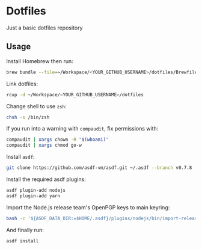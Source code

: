 # Dotfiles

Just a basic dotfiles repository

## Usage

Install Homebrew then run:

```sh
brew bundle --file=~/Workspace/<YOUR_GITHUB_USERNAME>/dotfiles/Brewfile
```

Link dotfiles:

```sh
rcup -d ~/Workspace/<YOUR_GITHUB_USERNAME>/dotfiles
```

Change shell to use `zsh`:

```sh
chsh -s /bin/zsh
```

If you run into a warning with `compaudit`, fix permissions with:

```sh
compaudit | xargs chown -R "$(whoami)"
compaudit | xargs chmod go-w
```

Install `asdf`:

```sh
git clone https://github.com/asdf-vm/asdf.git ~/.asdf --branch v0.7.8
```

Install the required asdf plugins:

```sh
asdf plugin-add nodejs
asdf plugin-add yarn
```

Import the Node.js release team's OpenPGP keys to main keyring:

```sh
bash -c '${ASDF_DATA_DIR:=$HOME/.asdf}/plugins/nodejs/bin/import-release-team-keyring'
```

And finally run:

```sh
asdf install
```
